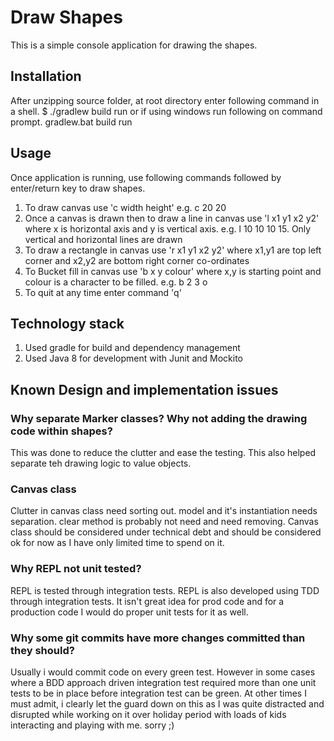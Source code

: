 # Draw Shapes
This is a simple console application for drawing the shapes.
## Installation
After unzipping source folder, at root directory enter following command in a shell.
$ ./gradlew build run
or if using windows run following on command prompt.
gradlew.bat build run
## Usage
Once application is running, use following commands followed by enter/return key to draw shapes.
1. To draw canvas use 'c width height' e.g. c 20 20
2. Once a canvas is drawn then to draw a line in canvas use 'l x1 y1 x2 y2' where x is horizontal axis and y is vertical axis. e.g. l 10 10 10 15. Only vertical and horizontal lines are drawn
3. To draw a rectangle in canvas use 'r x1 y1 x2 y2' where x1,y1 are top left corner and x2,y2 are bottom right corner co-ordinates
4. To Bucket fill in canvas use 'b x y colour' where x,y is starting point and colour is a character to be filled. e.g. b 2 3 o
5. To quit at any time enter command 'q'
## Technology stack
1. Used gradle for build and dependency management
2. Used Java 8 for development with Junit and Mockito


## Known Design and implementation issues
### Why separate Marker classes? Why not adding the drawing code within shapes?
This was done to reduce the clutter and ease the testing. This also helped separate teh drawing logic to value objects.
### Canvas class
Clutter in canvas class need sorting out. model and it's instantiation needs separation. clear method is probably not need and need removing. Canvas class should be considered under technical debt and should be considered ok for now as I have only limited time to spend on it.
### Why REPL not unit tested?
REPL is tested through integration tests. REPL is also developed using TDD through integration tests. It isn't great idea for prod code and for a production code I would do proper unit tests for it as well.
### Why some git commits have more changes committed than they should?
Usually i would commit code on every green test. However in some cases where a BDD approach driven integration test required more than one unit tests to be in place before integration test can be green.
At other times I must admit, i clearly let the guard down on this as I was quite distracted and disrupted while working on it over holiday period with loads of kids interacting and playing with me. sorry ;)
